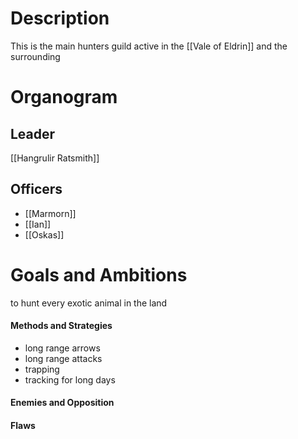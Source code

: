 # Description
This is the main hunters guild active in the [[Vale of Eldrin]] and the surrounding 
# Organogram
## Leader
[[Hangrulir Ratsmith]]
## Officers
- [[Marmorn]]
- [[Ian]]
- [[Oskas]]

# Goals and Ambitions

to hunt every exotic animal in the land
#### Methods and Strategies 
- long range arrows
- long range attacks
- trapping
- tracking for long days
#### Enemies and Opposition 
#### Flaws